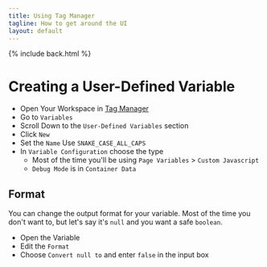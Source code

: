 ```yaml
---
title: Using Tag Manager
tagline: How to get around the UI
layout: default
---
```


{% include back.html %}

# Creating a User-Defined Variable
- Open Your Workspace in [Tag Manager](https://tagmanager.google.com)  
- Go to `Variables`  
- Scroll Down to the `User-Defined Variables` section  
- Click `New`  
- Set the `Name` Use `SNAKE_CASE_ALL_CAPS`  
- In `Variable Configuration` choose the type  
  - Most of the time you'll be using `Page Variables` > `Custom Javascript`  
  - `Debug Mode` is in `Container Data`  

## Format
You can change the output format for your variable. Most of the time you don't want to, but let's say it's `null` and you want a safe `boolean`.  
- Open the Variable  
- Edit the `Format`  
- Choose `Convert null to` and enter `false` in the input box  


